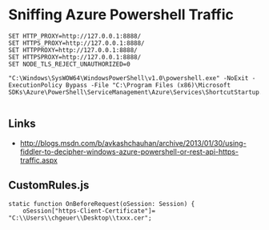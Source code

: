 # Sniffing Azure Powershell Traffic

```console
SET HTTP_PROXY=http://127.0.0.1:8888/
SET HTTPS_PROXY=http://127.0.0.1:8888/
SET HTTPPROXY=http://127.0.0.1:8888/
SET HTTPSPROXY=http://127.0.0.1:8888/
SET NODE_TLS_REJECT_UNAUTHORIZED=0

"C:\Windows\SysWOW64\WindowsPowerShell\v1.0\powershell.exe" -NoExit -ExecutionPolicy Bypass -File "C:\Program Files (x86)\Microsoft SDKs\Azure\PowerShell\ServiceManagement\Azure\Services\ShortcutStartup.ps1"


```


## Links

- http://blogs.msdn.com/b/avkashchauhan/archive/2013/01/30/using-fiddler-to-decipher-windows-azure-powershell-or-rest-api-https-traffic.aspx

## CustomRules.js

```csharpjavascriptish
static function OnBeforeRequest(oSession: Session) {
    oSession["https-Client-Certificate"]= "C:\\Users\\chgeuer\\Desktop\\txxx.cer"; 
```